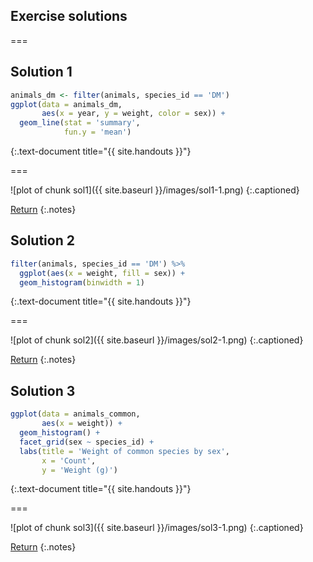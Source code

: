 ---
---

## Exercise solutions

===

## Solution 1


~~~r
animals_dm <- filter(animals, species_id == 'DM')
ggplot(data = animals_dm,
       aes(x = year, y = weight, color = sex)) +
  geom_line(stat = 'summary',
            fun.y = 'mean')
~~~
{:.text-document title="{{ site.handouts }}"}

===

![plot of chunk sol1]({{ site.baseurl }}/images/sol1-1.png)
{:.captioned}

[Return](#exercise-1)
{:.notes}

## Solution 2


~~~r
filter(animals, species_id == 'DM') %>%
  ggplot(aes(x = weight, fill = sex)) +         
  geom_histogram(binwidth = 1)
~~~
{:.text-document title="{{ site.handouts }}"}

===

![plot of chunk sol2]({{ site.baseurl }}/images/sol2-1.png)
{:.captioned}

[Return](#exercise-2)
{:.notes}

## Solution 3


~~~r
ggplot(data = animals_common,
       aes(x = weight)) +
  geom_histogram() +
  facet_grid(sex ~ species_id) +
  labs(title = 'Weight of common species by sex',
       x = 'Count',
       y = 'Weight (g)')
~~~
{:.text-document title="{{ site.handouts }}"}

===

![plot of chunk sol3]({{ site.baseurl }}/images/sol3-1.png)
{:.captioned}

[Return](#exercise-3)
{:.notes}
